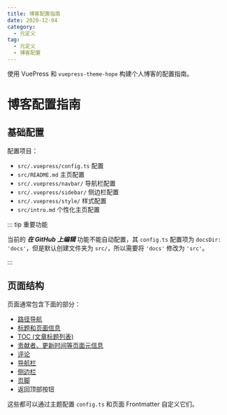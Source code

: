 ```yaml
---
title: 博客配置指南
date: 2020-12-04
category:
  - 元定义
tag:
  - 元定义
  - 博客配置
---
```


使用 VuePress 和 `vuepress-theme-hope` 构建个人博客的配置指南。

<!-- more -->

# 博客配置指南

## 基础配置

配置项目：
- `src/.vuepress/config.ts` 配置
- `src/README.md` 主页配置
- `src/.vuepress/navbar/` 导航栏配置
- `src/.vuepress/sidebar/` 侧边栏配置
- `src/.vuepress/style/` 样式配置
- `src/intro.md` 个性化主页配置

::: tip 重要功能

当前的 ***在 GitHub 上编辑*** 功能不能自动配置，其 `config.ts` 配置项为 `docsDir: 'docs'`，但是默认创建文件夹为 `src/`，所以需要将 `'docs'` 修改为 `'src'`。

:::


## 页面结构

页面通常包含下面的部分：
- [路径导航](https://vuepress-theme-hope.github.io/v2/zh/guide/layout/breadcrumb.html)
- [标题和页面信息](https://vuepress-theme-hope.github.io/v2/zh/guide/feature/page-info.html)
- [TOC (文章标题列表)](https://vuepress-theme-hope.github.io/v2/zh/guide/layout/page.html#标题列表)
- [贡献者、更新时间等页面元信息](https://vuepress-theme-hope.github.io/v2/guide/feature/meta.html)
- [评论](https://vuepress-theme-hope.github.io/v2/zh/guide/feature/comment.html)
- [导航栏](https://vuepress-theme-hope.github.io/v2/zh/guide/layout/navbar.html)
- [侧边栏](https://vuepress-theme-hope.github.io/v2/zh/guide/layout/sidebar.html)
- [页脚](https://vuepress-theme-hope.github.io/v2/zh/guide/layout/footer.html)
- 返回顶部按钮

这些都可以通过主题配置 `config.ts` 和页面 Frontmatter 自定义它们。
